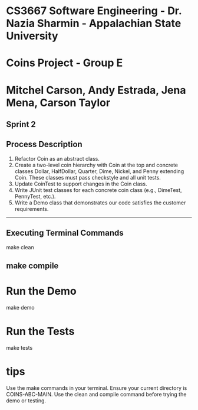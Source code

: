 # CS3667 Software Engineering - Dr. Nazia Sharmin - Appalachian State University

# Coins Project - Group E 
# Mitchel Carson, Andy Estrada, Jena Mena, Carson Taylor
## Sprint 2


## Process Description

1. Refactor Coin as an abstract class.
2. Create a two-level coin hierarchy with Coin at the top and concrete classes Dollar, HalfDollar, Quarter, Dime, Nickel, and Penny extending Coin. These classes must pass checkstyle and all unit tests.
3. Update CoinTest to support changes in the Coin class.
4. Write JUnit test classes for each concrete coin class (e.g., DimeTest, PennyTest, etc.).
5. Write a Demo class that demonstrates our code satisfies the customer requirements.

---------------------------------------------------------------------
## Executing Terminal Commands

make clean

make compile
---------------------------------------------------------------------

# Run the Demo

make demo


# Run the Tests

make tests


# tips
Use the make commands in your terminal.
Ensure your current directory is COINS-ABC-MAIN.
Use the clean and compile command before trying the demo or testing.

